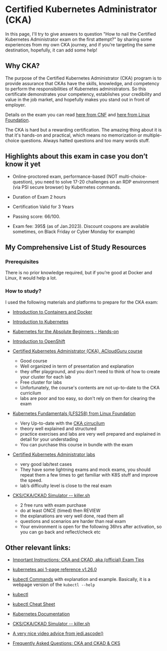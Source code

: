 # Certified Kubernetes Administrator (CKA)

In this page, I'll try to give answers to question "How to nail the Certified Kubernetes Administrator exam on the first attempt?" by sharing some experiences from my own CKA journey, and if you’re targeting the same destination, hopefully, it can add some help!

## Why CKA?

The purpose of the Certified Kubernetes Administrator (CKA) program is to provide assurance that CKAs have the skills, knowledge, and competency to perform the responsibilities of Kubernetes administrators. 
So this certificate demonstrates your competency, establishes your credibility and value in the job market, and hopefully makes you stand out in front of employer.  

Details on the exam you can read [here from CNF](https://www.cncf.io/certification/cka/) and [here from Linux Foundation](https://training.linuxfoundation.org/certification/certified-kubernetes-administrator-cka/).

The CKA is hard but a rewarding certification. The amazing thing about it is that it's hands-on and practical, which means no memorization or multiple-choice questions.
Always hatted questions and too many words stuff. 


## Highlights about this exam in case you don’t know it yet

- Online-proctored exam, performance-based (NOT multi-choice-question), you need to solve 17-20 challenges on an RDP environment (via PSI secure browser) by Kubernetes commands.

- Duration of Exam 2 hours

- Certification Valid for 3 Years

- Passing score: 66/100.

- Exam fee: 395$ (as of Jan.2023). Discount coupons are available sometimes, on Black Friday or Cyber Monday for example)


## My Comprehensive List of Study Resources

### Prerequisites 

There is no prior knowledge required, but if you’re good at Docker and Linux, it would help a lot.

### How to study?

I used the following materials and platforms to prepare for the CKA exam:

- [Introduction to Containers and Docker](https://acloudguru.com/course/introduction-to-containers-and-docker)
- [Introduction to Kubernetes](https://acloudguru.com/course/introduction-to-kubernetes)
- [Kubernetes for the Absolute Beginners - Hands-on](https://www.udemy.com/course/learn-kubernetes/)
- [Introduction to OpenShift](https://learn.acloud.guru/course/introduction-to-openshift/overview)
- [Certified Kubernetes Administrator (CKA), ACloudGuru course](https://acloudguru.com/course/certified-kubernetes-administrator-cka)

    - Good course
    - Well organized in term of presentation and explanation
    - they offer playground, and you don't need to think of how to create your cluster for each lab
    - Free cluster for labs
    - Unfortunately, the course's contents are not up-to-date to the CKA curricilum 
    - labs are poor and too easy, so don't rely on them for clearing the exam

- [Kubernetes Fundamentals (LFS258) from Linux Foundation](https://training.linuxfoundation.org/training/kubernetes-fundamentals/)

    - Very Up-to-date with the [CKA cirrucilum](https://github.com/cncf/curriculum)
    - theory well explained and structured
    - practice exercises and labs are very well prepared and explained in detail for your understading
    - You can purchase this course in bundle with the exam


- [Certified Kubernetes Administrator labs](https://kodekloud.com/courses/labs-certified-kubernetes-administrator-with-practice-tests/)

    - very good lab/test cases
    - They have some lightning exams and mock exams, you should repeat them a few times to get familiar with K8S stuff and improve the speed.
    - lab’s difficulty level is close to the real exam


- [CKS/CKA/CKAD Simulator -- killer.sh](https://killer.sh/cka)

    - 2 free runs with exam purchase
    - do at least ONCE (timed) then REVIEW
    - the explanations are very well done, read them all
    - questions and scenarios are harder than real exam
    - Your environment is open for the following 36hrs after activation, so you can go back and reflect/check etc



## Other relevant links:

- [Important Instructions: CKA and CKAD, aka (official) Exam Tips](https://docs.linuxfoundation.org/tc-docs/certification/tips-cka-and-ckad)

- [kubernetes api 1-page reference v1.26.0](https://kubernetes.io/docs/reference/generated/kubernetes-api/v1.26/)

- [kubectl Commands](https://kubernetes.io/docs/reference/generated/kubectl/kubectl-commands) with explanation and example. Basically, it is a webpage version of the `kubectl --help` 

- [kubectl](https://kubernetes.io/docs/reference/kubectl/kubectl/)

- [kubectl Cheat Sheet](https://kubernetes.io/docs/reference/kubectl/cheatsheet/)

- [Kubernetes Documentation](https://kubernetes.io/docs/home/)

- [CKS/CKA/CKAD Simulator -- killer.sh](https://killer.sh/)

- [A very nice video advice from jedi.ascode()](https://youtu.be/8VK9NJ3pObU)

- [Frequently Asked Questions: CKA and CKAD & CKS](https://docs.linuxfoundation.org/tc-docs/certification/faq-cka-ckad-cks)

